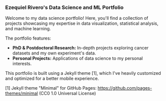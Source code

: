 ### Ezequiel Rivero's Data Science and ML Portfolio

Welcome to my data science portfolio! Here, you'll find a collection of projects showcasing my expertise in data visualization, statistical analysis, and machine learning. 

The portfolio features:

* **PhD & Postdoctoral Research:** In-depth projects exploring cancer datasets and my own experiment's data.
* **Personal Projects:**  Applications of data science to my personal interests.

This portfolio is built using a Jekyll theme [1], which I've heavily customized and optimized for a better mobile experience.





[1] Jekyll theme "Minimal" for GitHub Pages: https://github.com/pages-themes/minimal (CC0 1.0 Universal License)

